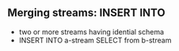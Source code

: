## Merging streams: INSERT INTO
- two or more streams having idential schema
- INSERT INTO a-stream SELECT from b-stream
